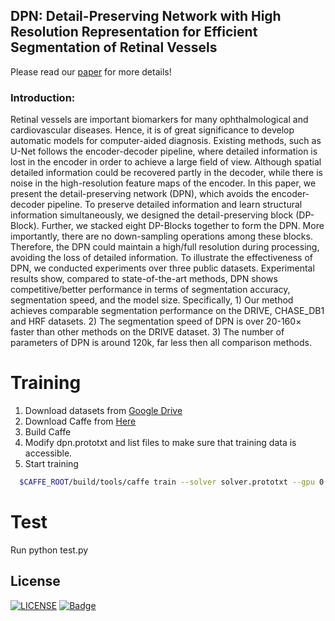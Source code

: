 ## DPN: Detail-Preserving Network with High Resolution Representation for Efficient Segmentation of Retinal Vessels
Please read our [paper](https://xxx) for more details!
### Introduction:
Retinal vessels are important biomarkers for many ophthalmological and cardiovascular diseases. Hence, it is of great significance to develop automatic models for computer-aided diagnosis. Existing methods, such as U-Net follows the encoder-decoder pipeline, where detailed information is lost in the encoder in order to achieve a large field of view. Although spatial detailed information could be recovered partly in the decoder, while there is noise in the high-resolution feature maps of the encoder. In this paper, we present the detail-preserving network (DPN), which avoids the encoder-decoder pipeline. To preserve detailed information and learn structural information simultaneously, we designed the detail-preserving block (DP-Block). Further, we stacked eight DP-Blocks together to form the DPN. More importantly, there are no down-sampling operations among these blocks. Therefore, the DPN could maintain a high/full resolution during processing, avoiding the loss of detailed information. To illustrate the effectiveness of DPN, we conducted experiments over three public datasets. Experimental results show, compared to state-of-the-art methods, DPN shows competitive/better performance in terms of segmentation accuracy, segmentation speed, and the model size. Specifically, 1) Our method achieves comparable segmentation performance on the DRIVE, CHASE\_DB1 and HRF datasets.  2) The segmentation speed of DPN is over 20-160$\times$ faster than other methods on the DRIVE dataset.  3) The number of parameters of DPN is around 120k, far less then all comparison methods.

# Training
1. Download datasets from [Google Drive](https://drive.google.com/file/d/1D_9grpxsgksGj1ddiJDJFiU0KPTguiah/view?usp=sharing)
2. Download Caffe from [Here](https://github.com/guomugong/FFIA)
3. Build Caffe
4. Modify dpn.prototxt and list files to make sure that training data is accessible.
5. Start training

```bash
  $CAFFE_ROOT/build/tools/caffe train --solver solver.prototxt --gpu 0
```

# Test
Run python test.py


## License
[![LICENSE](https://img.shields.io/badge/license-Anti%20996-blue.svg)](https://github.com/996icu/996.ICU/blob/master/LICENSE)
[![Badge](https://img.shields.io/badge/link-996.icu-red.svg)](https://996.icu/#/zh_CN)
